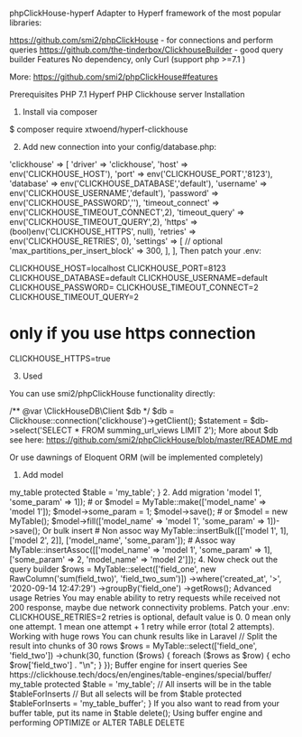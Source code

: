 phpClickHouse-hyperf
Adapter to Hyperf framework of the most popular libraries:

https://github.com/smi2/phpClickHouse - for connections and perform queries
https://github.com/the-tinderbox/ClickhouseBuilder - good query builder
Features
No dependency, only Curl (support php >=7.1 )

More: https://github.com/smi2/phpClickHouse#features

Prerequisites
PHP 7.1
Hyperf PHP
Clickhouse server
Installation
1. Install via composer

$ composer require xtwoend/hyperf-clickhouse

2. Add new connection into your config/database.php:

'clickhouse' => [
    'driver' => 'clickhouse',
    'host' => env('CLICKHOUSE_HOST'),
    'port' => env('CLICKHOUSE_PORT','8123'),
    'database' => env('CLICKHOUSE_DATABASE','default'),
    'username' => env('CLICKHOUSE_USERNAME','default'),
    'password' => env('CLICKHOUSE_PASSWORD',''),
    'timeout_connect' => env('CLICKHOUSE_TIMEOUT_CONNECT',2),
    'timeout_query' => env('CLICKHOUSE_TIMEOUT_QUERY',2),
    'https' => (bool)env('CLICKHOUSE_HTTPS', null),
    'retries' => env('CLICKHOUSE_RETRIES', 0),
    'settings' => [ // optional
        'max_partitions_per_insert_block' => 300,
    ],
],
Then patch your .env:

CLICKHOUSE_HOST=localhost
CLICKHOUSE_PORT=8123
CLICKHOUSE_DATABASE=default
CLICKHOUSE_USERNAME=default
CLICKHOUSE_PASSWORD=
CLICKHOUSE_TIMEOUT_CONNECT=2
CLICKHOUSE_TIMEOUT_QUERY=2
# only if you use https connection
CLICKHOUSE_HTTPS=true

3. Used

You can use smi2/phpClickHouse functionality directly:

/** @var \ClickHouseDB\Client $db */
$db = Clickhouse::connection('clickhouse')->getClient();
$statement = $db->select('SELECT * FROM summing_url_views LIMIT 2');
More about $db see here: https://github.com/smi2/phpClickHouse/blob/master/README.md

Or use dawnings of Eloquent ORM (will be implemented completely)
1. Add model

<?php


namespace App\Models\Clickhouse;

use Xtwoend\HyperfClickhouse\Model;

class MyTable extends Model
{
    // Not necessary. Can be obtained from class name MyTable => my_table
    protected $table = 'my_table';

}
2. Add migration

<?php


class CreateMyTable extends \Xtwoend\HyperfClickhouse\Migration
{
    /**
     * Run the migrations.
     *
     * @return void
     */
    public function up()
    {
        static::write('
            CREATE TABLE my_table (
                id UInt32,
                created_at DateTime,
                field_one String,
                field_two Int32
            )
            ENGINE = MergeTree()
            ORDER BY (id)
        ');
    }

    /**
     * Reverse the migrations.
     *
     * @return void
     */
    public function down()
    {
        static::write('DROP TABLE my_table');
    }
}
3. And then you can insert data

One row

$model = MyTable::create(['model_name' => 'model 1', 'some_param' => 1]);
# or
$model = MyTable::make(['model_name' => 'model 1']);
$model->some_param = 1;
$model->save();
# or
$model = new MyTable();
$model->fill(['model_name' => 'model 1', 'some_param' => 1])->save();
Or bulk insert

# Non assoc way
MyTable::insertBulk([['model 1', 1], ['model 2', 2]], ['model_name', 'some_param']);
# Assoc way
MyTable::insertAssoc([['model_name' => 'model 1', 'some_param' => 1], ['some_param' => 2, 'model_name' => 'model 2']]);
4. Now check out the query builder

$rows = MyTable::select(['field_one', new RawColumn('sum(field_two)', 'field_two_sum')])
    ->where('created_at', '>', '2020-09-14 12:47:29')
    ->groupBy('field_one')
    ->getRows();
Advanced usage
Retries
You may enable ability to retry requests while received not 200 response, maybe due network connectivity problems.

Patch your .env:

CLICKHOUSE_RETRIES=2
retries is optional, default value is 0.
0 mean only one attempt.
1 mean one attempt + 1 retry while error (total 2 attempts).

Working with huge rows
You can chunk results like in Laravel

// Split the result into chunks of 30 rows 
$rows = MyTable::select(['field_one', 'field_two'])
    ->chunk(30, function ($rows) {
        foreach ($rows as $row) {
            echo $row['field_two'] . "\n";
        }
    });
Buffer engine for insert queries
See https://clickhouse.tech/docs/en/engines/table-engines/special/buffer/

<?php

namespace App\Models\Clickhouse;

use Xtwoend\HyperfClickhouse\Model;

class MyTable extends Model
{
    // Not necessary. Can be obtained from class name MyTable => my_table
    protected $table = 'my_table';
    // All inserts will be in the table $tableForInserts 
    // But all selects will be from $table
    protected $tableForInserts = 'my_table_buffer';
}
If you also want to read from your buffer table, put its name in $table

<?php

namespace App\Models\Clickhouse;

use Xtwoend\HyperfClickhouse\Model;

class MyTable extends Model
{
    protected $table = 'my_table_buffer';
}
OPTIMIZE Statement
See https://clickhouse.com/docs/ru/sql-reference/statements/optimize/

MyTable::optimize($final = false, $partition = null);
Deletions
See https://clickhouse.com/docs/en/sql-reference/statements/alter/delete/

MyTable::where('field_one', 123)->delete();
Using buffer engine and performing OPTIMIZE or ALTER TABLE DELETE

<?php

namespace App\Models\Clickhouse;

use Xtwoend\HyperfClickhouse\Model;

class MyTable extends Model
{
    // All SELECT's and INSERT's on $table
    protected $table = 'my_table_buffer';
    // OPTIMIZE and DELETE on $tableSources
    protected $tableSources = 'my_table';
}
Helpers for inserting different data types
// Array data type
MyTable::insertAssoc([[1,'str',new InsertArray(['a','b'])]]);